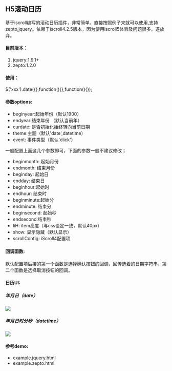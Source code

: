 ## H5滚动日历

基于iscroll编写的滚动日历插件，非常简单。直接按照例子来就可以使用,支持zepto,jquery。依赖于iscroll4.2.5版本，因为使用iscroll5体验及问题很多，遂放弃。

#### 目前版本：

1. jquery:1.9.1+
2. zepto:1.2.0

#### 使用：
$('xxx').date({},function(){},function(){});

#### 参数options:

- beginyear:起始年份（默认1900）
- endyear:结束年份 （默认当前年）
- curdate: 是否初始化始终转向当前日期
- theme:主题（默认'date',datetime）
- event: 事件类型（默认'click'）

一般配置上面这几个参数即可，下面的参数一般不建议修改；

- beginmonth: 起始月份
- endmonth: 结束月份
- beginday: 起始日
- endday: 结束日
- beginhour:起始时
- endhour: 结束时
- beginminute:起始分
- endminute: 结束分
- beginsecond: 起始秒
- endsecond:结束秒
- liH: item高度（与css设定一致，默认40px）
- show: 显示隐藏（默认显示）
- scrollConfig: iScroll4配置项

#### 回调函数:
默认配置项后接的第一个函数是选择确认按钮的回调，回传选着的日期字符串，第二个函数是选择取消按钮的回调。

#### 日历UI:
##### 年月日（date）
![](./img/date.png)

##### 年月日时分秒（datetime）
![](./img/datetime.png)


#### 参考demo:
- example.jquery.html
- example.zepto.html




